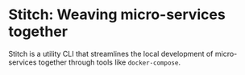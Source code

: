 # Stitch: Weaving micro-services together

Stitch is a utility CLI that streamlines the local development of micro-services together through tools like `docker-compose`.
